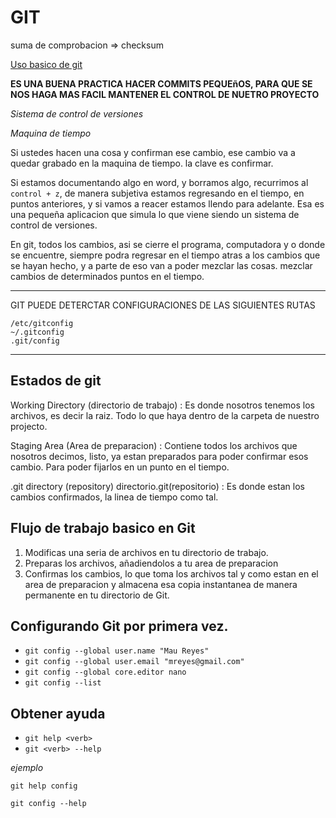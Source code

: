 # GIT

suma de comprobacion => checksum

[Uso basico de git](https://diego.com.es/uso-basico-de-git)

**ES UNA BUENA PRACTICA HACER COMMITS PEQUEñOS, PARA QUE SE NOS HAGA MAS FACIL MANTENER EL CONTROL DE NUETRO PROYECTO**

*Sistema de control de versiones*

*Maquina de tiempo*

Si ustedes hacen una cosa y confirman ese cambio, ese cambio va a quedar grabado en la maquina de tiempo. la clave es confirmar.

Si estamos documentando algo en word, y borramos algo, recurrimos al `control + z`, de manera subjetiva estamos regresando en el tiempo, en puntos anteriores, y si vamos a reacer estamos llendo para adelante. Esa es una pequeña aplicacion que simula lo que viene siendo un sistema de control de versiones.

En git, todos los cambios, asi se cierre el programa, computadora y o donde se encuentre, siempre podra regresar en el tiempo atras a los cambios que se hayan hecho, y a parte de eso van a poder mezclar las cosas. mezclar cambios de determinados puntos en el tiempo.

___
GIT PUEDE DETERCTAR CONFIGURACIONES DE LAS SIGUIENTES RUTAS
```
/etc/gitconfig
~/.gitconfig
.git/config
```
___

## Estados de git

Working Directory (directorio de trabajo)
: Es donde nosotros tenemos los archivos, es decir la raiz. Todo lo que haya dentro de la carpeta de nuestro projecto.

Staging Area (Area de preparacion)
: Contiene todos los archivos que nosotros decimos, listo, ya estan preparados para poder confirmar esos cambio. Para poder fijarlos en un punto en el tiempo. 

.git directory (repository) directorio.git(repositorio)
: Es donde estan los cambios confirmados, la linea de tiempo como tal. 

## Flujo de trabajo basico en Git

1. Modificas una seria de archivos en tu directorio de trabajo.
2. Preparas los archivos, añadiendolos a tu area de preparacion
3. Confirmas los cambios, lo que toma los archivos tal y como estan en el area de preparacion y almacena esa copia instantanea de manera permanente en tu directorio de Git.

## Configurando Git por primera vez.

* `git config --global user.name "Mau Reyes"`
* `git config --global user.email "mreyes@gmail.com"`
* `git config --global core.editor nano`
* `git config --list`

## Obtener ayuda

* `git help <verb>`
* `git <verb> --help`

*ejemplo*

`git help config`

`git config --help`